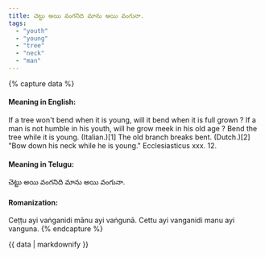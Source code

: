 ```yaml
---
title: చెట్టు అయి వంగనిది మాను అయి వంగునా.
tags:
  - "youth"
  - "young"
  - "tree"
  - "neck"
  - "man"
---
```


{% capture data %}
#### Meaning in English:
If a tree won't bend when it is young, will it bend when it is full grown ?
If a man is not humble in his youth, will he grow meek in his old age ?
Bend the tree while it is young. (Italian.)[1]
The old branch breaks bent. (Dutch.)[2]
"Bow down his neck while he is young." Ecclesiasticus xxx. 12.

#### Meaning in Telugu:
చెట్టు అయి వంగనిది మాను అయి వంగునా.

#### Romanization:
Ceṭṭu ayi vaṅganidi mānu ayi vaṅgunā.
Cettu ayi vanganidi manu ayi vanguna.
{% endcapture %}

{{ data | markdownify }}

